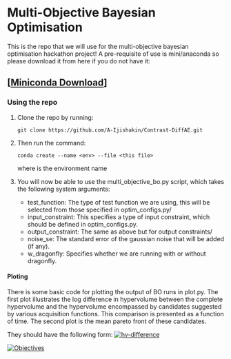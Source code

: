 # Multi-Objective Bayesian Optimisation

This is the repo that we will use for the multi-objective bayesian optimisation hackathon project! A pre-requisite of use is mini/anaconda so please download it from here if you do not have it:

[[Miniconda Download](https://docs.anaconda.com/free/miniconda/index.html)] 
---------------- 
### Using the repo
1. Clone the repo by running: 
    ```
    git clone https://github.com/A-Ijishakin/Contrast-DiffAE.git
    ```
2. Then run the command:
    ```
    conda create --name <env> --file <this file>
    ```
    where <env> is the environment name 

3. You will now be able to use the multi_objective_bo.py script, which takes the following system arguments: 
    - test_function: The type of test function we are using, this will be selected from those specified in optim_configs.py/ 
    - input_constraint: This specifies a type of input constraint, which should be defined in optim_configs.py. 
    - output_constraint: The same as above but for output constraints/
    - noise_se: The standard error of the gaussian noise that will be added (if any).
    - w_dragonfly: Specifies whether we are running with or without dragonfly.  

#### Ploting
There is some basic code for plotting the output of BO runs in plot.py. 
The first plot illustrates the log difference in hypervolume between the complete hypervolume and the hypervolume encompassed by candidates suggested by various acquisition functions. This comparison is presented as a function of time. The second plot is the mean pareto front of these candidates. 

They should have the following form: 
[![hv-difference](https://i.postimg.cc/8s1HPMQs/hv-difference.png)](https://postimg.cc/8s1HPMQs)


[![Objectives](https://i.postimg.cc/56yS8JtV/Objectives.png)](https://postimg.cc/56yS8JtV)

